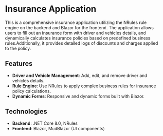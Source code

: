 # Insurance Application
This is a comprehensive insurance application utilizing the NRules rule engine on the backend and Blazor for the frontend. The application allows users to fill out an insurance form with driver and vehicles details, and dynamically calculates insurance policies based on predefined business rules.Additionally, it provides detailed logs of discounts and charges applied to the policy.
## Features
- **Driver and Vehicle Management**: Add, edit, and remove driver and vehicles details.
- **Rule Engine**: Use NRules to apply complex business rules for insurance policy calculations.
- **Dynamic Forms**: Responsive and dynamic forms built with Blazor.

## Technologies
- **Backend**: .NET Core 8.0, NRules
- **Frontend**: Blazor, MudBlazor (UI components)

